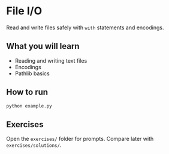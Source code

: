 # File I/O

Read and write files safely with `with` statements and encodings.

## What you will learn
- Reading and writing text files
- Encodings
- Pathlib basics

## How to run
```bash
python example.py
```

## Exercises
Open the `exercises/` folder for prompts. Compare later with `exercises/solutions/`.

